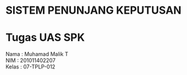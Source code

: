 # SISTEM PENUNJANG KEPUTUSAN
# Tugas UAS SPK
Nama : Muhamad Malik T <br>
NIM : 201011402207 <br>
Kelas : 07-TPLP-012 <br>

